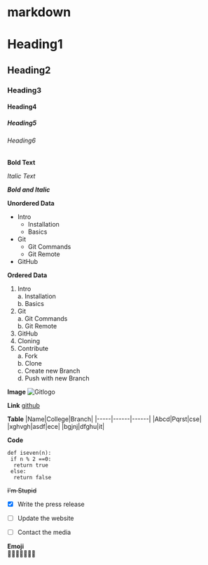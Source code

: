 # markdown

# Heading1

## Heading2

### Heading3

#### Heading4

##### Heading5

###### Heading6

**Bold Text**

*Italic Text*

***Bold and Italic***

**Unordered Data**
- Intro  
  * Installation
  * Basics
- Git
  - Git Commands
  - Git Remote
- GitHub

**Ordered Data**
1. Intro   
  a. Installation   
  b. Basics   
2. Git   
  a. Git Commands         
  b. Git Remote          
3. GitHub          
4. Cloning            
5. Contribute         
  a. Fork     
  b. Clone            
  c. Create new Branch          
  d. Push with new Branch             
  
  
  **Image**
  ![Gitlogo](https://img.favpng.com/19/24/9/github-computer-icons-png-favpng-EH48TJQeWNNh90Lcfa1PvssfC_t.jpg)
  
  **Link**
  [github](https://github.com/)
  
  **Table**
  |Name|College|Branch|
  |-----|------|------|
  |Abcd|Pqrst|cse|
  |xghvgh|asdf|ece|
  |bgjnj|dfghu|it| 
  
  **Code**                  
  ```                     
  def iseven(n):            
   if n % 2 ==0:              
    return true            
   else:                
    return false             
 ```   
 
 ~~I'm Stupid~~
 
- [x] Write the press release
- [ ] Update the website
- [ ] Contact the media          
   
   
 **Emoji**                           
  :purple_heart::purple_heart::purple_heart::purple_heart::purple_heart::purple_heart::purple_heart:
  
